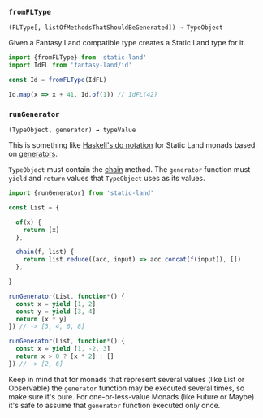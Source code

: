 ### `fromFLType`

`(FLType[, listOfMethodsThatShouldBeGenerated]) → TypeObject`

Given a Fantasy Land compatible type creates a Static Land type for it.

```js
import {fromFLType} from 'static-land'
import IdFL from 'fantasy-land/id'

const Id = fromFLType(IdFL)

Id.map(x => x + 41, Id.of(1)) // IdFL(42)
```


### `runGenerator`

`(TypeObject, generator) → typeValue`

This is something like [Haskell's do notation](https://en.wikibooks.org/wiki/Haskell/do_notation)
for Static Land monads based on
[generators](https://developer.mozilla.org/en/docs/Web/JavaScript/Guide/Iterators_and_Generators).

`TypeObject` must contain the [chain](./spec.md#chain) method. The `generator`
function must `yield` and `return` values that `TypeObject` uses as its values.

```js
import {runGenerator} from 'static-land'

const List = {

  of(x) {
    return [x]
  },

  chain(f, list) {
    return list.reduce((acc, input) => acc.concat(f(input)), [])
  },

}

runGenerator(List, function*() {
  const x = yield [1, 2]
  const y = yield [3, 4]
  return [x * y]
}) // -> [3, 4, 6, 8]

runGenerator(List, function*() {
  const x = yield [1, -2, 3]
  return x > 0 ? [x * 2] : []
}) // -> [2, 6]
```

Keep in mind that for monads that represent several values (like List or Observable)
the `generator` function may be executed several times, so make sure it's pure.
For one-or-less-value Monads (like Future or Maybe) it's safe to assume that `generator` function
executed only once.

